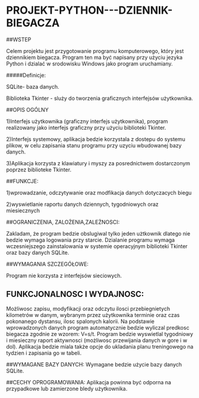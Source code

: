 # PROJEKT-PYTHON---DZIENNIK-BIEGACZA
##WSTEP


Celem projektu jest przygotowanie programu komputerowego, który jest dziennikiem biegacza. Program ten ma być napisany przy użyciu jezyka Python i dzialać w srodowisku Windows jako program uruchamiany.


#####Definicje:


SQLite- baza danych.


Biblioteka Tkinter - sluży do tworzenia graficznych interfejsów użytkownika.


##OPIS OGÓLNY


1)Interfejs użytkownika (graficzny interfejs użytkownika), program realizowany jako interfejs graficzny przy użyciu biblioteki Tkinter.


2)Interfejs systemowy, aplikacja bedzie korzystala z dostepu do systemu plikow, w celu zapisania stanu programu przy uzyciu wbudowanej bazy danych.


3)Aplikacja korzysta z klawiatury i myszy za posrednictwem dostarczonym poprzez biblioteke Tkinter.


##FUNKCJE:

1)wprowadzanie, odczytywanie oraz modfikacja danych dotyczacych biegu


2)wyswietlanie raportu danych dziennych, tygodniowych oraz miesiecznych


##OGRANICZENIA, ZALOŻENIA,ZALEŻNOSCI:


Zakladam, że program bedzie obslugiwal tylko jeden użtkownik dlatego nie bedzie wymaga logowania przy starcie. Dzialanie programu wymaga wczesniejszego zainstalowania w systemie operacyjnym biblioteki Tkinter oraz bazy danych SQLite.

##WYMAGANIA SZCZEGÓŁOWE:


Program nie korzysta z interfejsów sieciowych.

## FUNKCJONALNOSC I WYDAJNOSC:


Możliwosc zapisu, modyfikacji oraz odczytu ilosci przebiegnietych kilometrów w danym, wybranym przez użytkownika terminie oraz czas pokonanego dystansu, ilosc spalonych kalorii. Na podstawie wprowadzonych danych program automatycznie bedzie wyliczal predkosc biegacza zgodnie ze wzorem: V=s/t. Program bedzie wyswietlal tygodniowy i miesieczny raport aktywnosci (możliwosc przewijania danych w gore i w dol). Aplikacja bedzie miala także opcje do ukladania planu treningowego na tydzien i zapisania go w tabeli.


##WYMAGANE BAZY DANYCH:
Wymagane bedzie użycie bazy danych SQLite.


##CECHY OPROGRAMOWANIA:
Aplikacja powinna być odporna na przypadkowe lub zamierzone bledy użytkownika.
